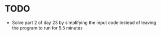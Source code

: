 # TODO

- Solve part 2 of day 23 by simplifying the input code instead of leaving the program to run for 5.5 minutes
